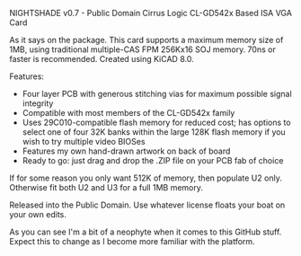NIGHTSHADE v0.7 - Public Domain Cirrus Logic CL-GD542x Based ISA VGA Card

As it says on the package. This card supports a maximum memory size of 1MB, using traditional multiple-CAS FPM 256Kx16 SOJ memory. 70ns or faster is recommended.
Created using KiCAD 8.0.

Features:
- Four layer PCB with generous stitching vias for maximum possible signal integrity
- Compatible with most members of the CL-GD542x family
- Uses 29C010-compatible flash memory for reduced cost; has options to select one of four 32K banks within the large 128K flash memory if you wish to try multiple video BIOSes
- Features my own hand-drawn artwork on back of board
- Ready to go: just drag and drop the .ZIP file on your PCB fab of choice

If for some reason you only want 512K of memory, then populate U2 only. Otherwise fit both U2 and U3 for a full 1MB memory.

Released into the Public Domain. Use whatever license floats your boat on your own edits.

As you can see I'm a bit of a neophyte when it comes to this GitHub stuff.
Expect this to change as I become more familiar with the platform.
